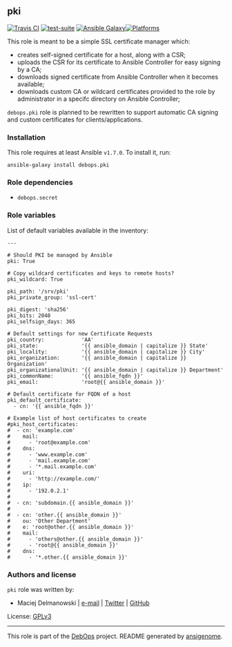 ## pki

[![Travis CI](https://secure.travis-ci.org/debops/ansible-pki.png)](http://travis-ci.org/debops/ansible-pki) [![test-suite](http://img.shields.io/badge/test--suite-ansible--pki-blue.svg)](https://github.com/debops/test-suite/tree/master/ansible-pki/) [![Ansible Galaxy](http://img.shields.io/badge/galaxy-debops.pki-660198.svg)](https://galaxy.ansible.com/list#/roles/1588)[![Platforms](http://img.shields.io/badge/platforms-debian%20|%20ubuntu-lightgrey.svg)](#)

This role is meant to be a simple SSL certificate manager which:

  * creates self-signed certificate for a host, along with a CSR;
  * uploads the CSR for its certificate to Ansible Controller for easy
    signing by a CA;
  * downloads signed certificate from Ansible Controller when it becomes
    available;
  * downloads custom CA or wildcard certificates provided to the role by
    administrator in a specifc directory on Ansible Controller;

`debops.pki` role is planned to be rewritten to support automatic CA
signing and custom certificates for clients/applications.


### Installation

This role requires at least Ansible `v1.7.0`. To install it, run:

    ansible-galaxy install debops.pki



### Role dependencies

- `debops.secret`



### Role variables

List of default variables available in the inventory:

    ---
    
    # Should PKI be managed by Ansible
    pki: True
    
    # Copy wildcard certificates and keys to remote hosts?
    pki_wildcard: True
    
    pki_path: '/srv/pki'
    pki_private_group: 'ssl-cert'
    
    pki_digest: 'sha256'
    pki_bits: 2048
    pki_selfsign_days: 365
    
    # Default settings for new Certificate Requests
    pki_country:            'AA'
    pki_state:              '{{ ansible_domain | capitalize }} State'
    pki_locality:           '{{ ansible_domain | capitalize }} City'
    pki_organization:       '{{ ansible_domain | capitalize }} Organization'
    pki_organizationalUnit: '{{ ansible_domain | capitalize }} Department'
    pki_commonName:         '{{ ansible_fqdn }}'
    pki_email:              'root@{{ ansible_domain }}'
    
    # Default certificate for FQDN of a host
    pki_default_certificate:
      - cn: '{{ ansible_fqdn }}'
    
    # Example list of host certificates to create
    #pki_host_certificates:
    #  - cn: 'example.com'
    #    mail:
    #      - 'root@example.com'
    #    dns:
    #      - 'www.example.com'
    #      - 'mail.example.com'
    #      - '*.mail.example.com'
    #    uri:
    #      - 'http://example.com/'
    #    ip:
    #      - '192.0.2.1'
    #
    #  - cn: 'subdomain.{{ ansible_domain }}'
    #
    #  - cn: 'other.{{ ansible_domain }}'
    #    ou: 'Other Department'
    #    e: 'root@other.{{ ansible_domain }}'
    #    mail:
    #      - 'others@other.{{ ansible_domain }}'
    #      - 'root@{{ ansible_domain }}'
    #    dns:
    #      - '*.other.{{ ansible_domain }}'




### Authors and license

`pki` role was written by:

- Maciej Delmanowski | [e-mail](mailto:drybjed@gmail.com) | [Twitter](https://twitter.com/drybjed) | [GitHub](https://github.com/drybjed)

License: [GPLv3](https://tldrlegal.com/license/gnu-general-public-license-v3-(gpl-3))

***

This role is part of the [DebOps](http://debops.org/) project. README generated by [ansigenome](https://github.com/nickjj/ansigenome/).
